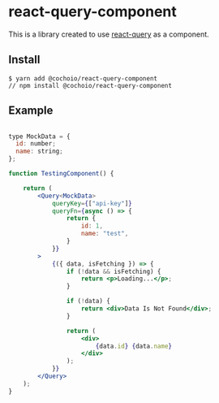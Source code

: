 # react-query-component

This is a library created to use [react-query](https://github.com/tanstack/query) as a component.

## Install

```
$ yarn add @cochoio/react-query-component
// npm install @cochoio/react-query-component
```

## Example

```jsx

type MockData = {
  id: number;
  name: string;
};

function TestingComponent() {

    return (
        <Query<MockData>
            queryKey={["api-key"]}
            queryFn={async () => {
                return {
                    id: 1,
                    name: "test",
                }
            }}
        >
            {({ data, isFetching }) => {
                if (!data && isFetching) {
                    return <p>Loading...</p>;
                }

                if (!data) {
                    return <div>Data Is Not Found</div>;
                }

                return (
                    <div>
                        {data.id} {data.name}
                    </div>
                );
            }}
        </Query>
    );
}

```
